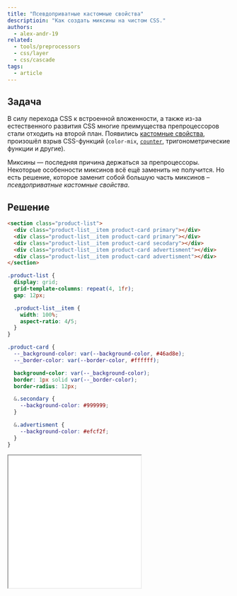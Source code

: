```yaml
---
title: "Псевдоприватные кастомные свойства"
descriptioin: "Как создать миксины на чистом CSS."
authors:
  - alex-andr-19
related:
  - tools/preprocessors
  - css/layer
  - css/cascade
tags:
  - article
---
```


## Задача

В силу перехода CSS к встроенной вложенности, а также из-за естественного развития CSS многие преимущества препроцессоров стали отходить на второй план. Появились [кастомные свойства](/css/custom-properties/), произошёл взрыв CSS-функций (`color-mix`, [`counter`](/css/css-counters/), тригонометрические функции и другие).

Миксины — последняя причина держаться за препроцессоры. Некоторые особенности миксинов всё ещё заменить не получится. Но есть решение, которое заменит собой большую часть миксинов – _псевдоприватные кастомные свойства_.

## Решение

```html
<section class="product-list">
  <div class="product-list__item product-card primary"></div>
  <div class="product-list__item product-card primary"></div>
  <div class="product-list__item product-card secodary"></div>
  <div class="product-list__item product-card advertisment"></div>
  <div class="product-list__item product-card advertisment"></div>
</section>
```

```css
.product-list {
  display: grid;
  grid-template-columns: repeat(4, 1fr);
  gap: 12px;

  .product-list__item {
    width: 100%;
    aspect-ratio: 4/5;
  }
}

.product-card {
  --_background-color: var(--background-color, #46ad8e);
  --_border-color: var(--border-color, #ffffff);

  background-color: var(--_background-color);
  border: 1px solid var(--_border-color);
  border-radius: 12px;

  &.secondary {
    --background-color: #999999;
  }

  &.advertisment {
    --background-color: #efcf2f;
  }
}
```

<iframe title="Пример использования кастомных свойств" src="demos/products-demo/" height="300"></iframe>
